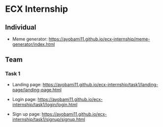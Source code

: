 # ECX Internship

## Individual
- Meme generator: https://ayobami11.github.io/ecx-internship/meme-generator/index.html

## Team

### Task 1
- Landing page: https://ayobami11.github.io/ecx-internship/task1/landing-page/landing-page.html

- Login page: https://ayobami11.github.io/ecx-internship/task1/login/login.html

- Sign up page: https://ayobami11.github.io/ecx-internship/task1/signup/signup.html